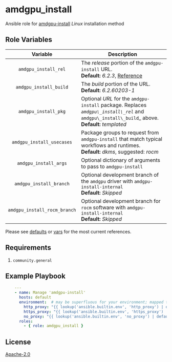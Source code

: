 # amdgpu\_install

Ansible role for [amdgpu-install](https://rocm.docs.amd.com/projects/install-on-linux/en/latest/install/amdgpu-install.html#) _Linux_ installation method

## Role Variables

|  Variable  | Description |
|:----------:|-------------|
| `amdgpu_install_rel` | The _release_ portion of the `amdgpu-install` URL.<br/>**Default:** _6.2.3_, [Reference](https://rocm.docs.amd.com/projects/install-on-linux/en/latest/install/amdgpu-install.html) |
| `amdgpu_install_build` | The _build_ portion of the URL.<br/>**Default:** _6.2.60203-1_ |
| `amdgpu_install_pkg` | Optional _URL_ for the `amdgpu-install` package. Replaces _`amdgpu\_install\_rel`_ and `amdgpu\_install\_build`_ above.<br/>**Default:** _templated_ |
| `amdgpu_install_usecases` | Package groups to request from `amdgpu-install` that match typical workflows and runtimes.<br/>**Default:** _dkms_, suggested: _rocm_ |
| `amdgpu_install_args` | Optional dictionary of arguments to pass to `amdgpu-install` |
| `amdgpu_install_branch` | Optional development branch of the `amdgpu` driver with `amdgpu-install-internal`<br/>**Default:** _Skipped_ |
| `amdgpu_install_rocm_branch` | Optional development branch for `rocm` software with `amdgpu-install-internal`<br/>**Default:** _Skipped_ |

Please see [defaults](./defaults/main.yml) or [vars](./vars/main.yml) for the most current references.

## Requirements

1. `community.general`

## Example Playbook

```yaml
    ---
    - name: Manage 'amdgpu-install'
      hosts: default
      environment:  # may be superfluous for your environment; mapped through Packer HCL with 'ansible_env_vars'
        http_proxy: "{{ lookup('ansible.builtin.env', 'http_proxy') | default(omit) }}"
        https_proxy: "{{ lookup('ansible.builtin.env', 'https_proxy') | default(omit) }}"
        no_proxy: "{{ lookup('ansible.builtin.env', 'no_proxy') | default(omit) }}"
      roles:
        - { role: amdgpu_install }
```

## License

[Apache-2.0](https://www.apache.org/licenses/LICENSE-2.0)
